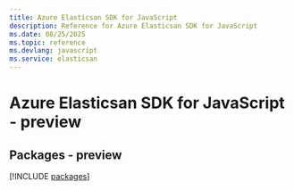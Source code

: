 ```yaml
---
title: Azure Elasticsan SDK for JavaScript
description: Reference for Azure Elasticsan SDK for JavaScript
ms.date: 08/25/2025
ms.topic: reference
ms.devlang: javascript
ms.service: elasticsan
---
```

# Azure Elasticsan SDK for JavaScript - preview
## Packages - preview
[!INCLUDE [packages](elasticsan-index.md)]